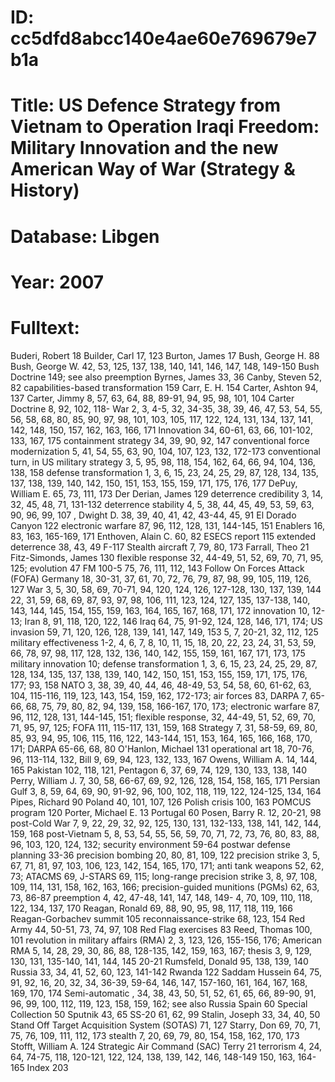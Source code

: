# ID: cc5dfd8abcc140e4ae60e769679e7b1a
# Title: US Defence Strategy from Vietnam to Operation Iraqi Freedom: Military Innovation and the new American Way of War (Strategy & History)
# Database: Libgen
# Year: 2007
# Fulltext:
Buderi, Robert 18  Builder, Carl 17, 123  Burton, James 17  Bush, George H. 88  Bush, George W. 42, 53, 125, 137, 138,  140, 141, 146, 147, 148, 149-150  Bush Doctrine 149; see also preemption Byrnes, James 33, 36 Canby, Steven 52, 82  capabilities-based transformation 159  Carr, E. H. 154  Carter, Ashton 94, 137  Carter, Jimmy 8, 57, 63, 64, 88, 89-91,  94, 95, 98, 101, 104  Carter Doctrine 8, 92, 102, 118-  War 2, 3, 4-5, 32, 34-35, 38, 39, 46,  47, 53, 54, 55, 56, 58, 68, 80, 85, 90,  97, 98, 101, 103, 105, 117, 122, 124,  131, 134, 137, 141, 142, 148, 150, 157,  162, 163, 166, 171  Innovation 34,  60-61, 63, 66, 101-102, 133, 167, 175  containment strategy 34, 39, 90, 92, 147   conventional force modernization 5, 41,  54, 55, 63, 90, 104, 107, 123, 132,  172-173  conventional turn, in US military  strategy 3, 5, 95, 98, 118, 154,  162,   64, 66, 94,  104, 136, 138, 158 defense transformation 1, 3, 6, 15, 23,  24, 25, 29, 87, 128, 134, 135, 137,  138, 139, 140, 142, 150, 151, 153,  155, 159, 171, 175, 176, 177  DePuy, William E. 65, 73, 111, 173  Der Derian, James 129 deterrence credibility 3, 14, 32, 45, 48,  71, 131-132  deterrence stability 4, 5, 38, 44, 45, 49,  53, 59, 63, 90, 96, 99, 107  , Dwight D. 38, 39, 40, 41, 42,  43-44, 45, 91  El Dorado Canyon 122  electronic warfare 87, 96, 112, 128, 131,  144-145, 151  Enablers 16, 83, 163, 165-169, 171  Enthoven, Alain C. 60, 82  ESECS report 115  extended deterrence 38, 43, 49   F-117 Stealth aircraft 7, 79, 80, 173  Farrall, Theo 21 Fitz-Simonds, James 130 flexible response 32, 44-49, 51, 52, 69,  70, 71, 95, 125; evolution 47  FM 100-5 75, 76, 111, 112, 143  Follow On Forces Attack (FOFA)   Germany 18, 30-31, 37, 61, 70, 72, 76,  79, 87, 98, 99, 105, 119, 126, 127  War 3, 5, 30, 58, 69, 70-71, 94,  120, 124, 126, 127-128, 130, 137,  139, 144  22, 31, 59, 68,  69, 87, 93, 97, 98, 106, 111, 123, 124,  127, 135, 137-138, 140, 143, 144, 145,  154, 155, 159, 163, 164, 165, 167, 168,  171, 172  innovation 10, 12-13;   Iran 8, 91, 118, 120, 122, 146  Iraq 64, 75, 91-92, 124, 128, 146, 171,  174; US invasion 59, 71, 120, 126, 128,  139, 141, 147, 149, 153  5, 7, 20-21, 32,  112, 125 military effectiveness 1-2, 4, 6, 7, 8, 10,  11, 15, 18, 20, 22, 23, 24, 31, 53, 59,  66, 78, 97, 98, 117, 128, 132, 136, 140,  142, 155, 159, 161, 167, 171, 173, 175 military innovation 10; defense transformation 1, 3, 6, 15, 23, 24, 25,  29, 87, 128, 134, 135, 137, 138, 139,  140, 142, 150, 151, 153, 155, 159, 171,  175, 176, 177;   93, 158  NATO 3, 38, 39, 40, 44, 46, 48-49, 53,  54, 58, 60, 61-62, 63, 104, 115-116,  119, 123, 143, 154, 159, 162, 172-173; air forces 83, DARPA 7, 65-66, 68,  75, 79, 80, 82, 94, 139, 158, 166-167,  170, 173; electronic warfare 87, 96,  112, 128, 131, 144-145, 151; flexible  response, 32, 44-49, 51, 52, 69, 70,  71, 95, 97, 125; FOFA 111, 115-117,  131, 159, 168  Strategy 7, 31, 58-59, 69, 80, 85,  93, 94, 95, 106, 115, 116, 122,  143-144, 151, 153, 164, 165, 166, 168,  170, 171; DARPA 65-66, 68, 80  O'Hanlon, Michael 131  operational art 18, 70-76, 96, 113-114,  132,   Bill 9, 69, 94, 123, 132, 133, 167  Owens, William A. 14, 144, 165   Pakistan 102, 118, 121,   Pentagon 6, 37, 69, 74, 129, 130, 133,  138, 140  Perry, William J. 7, 30, 58, 66-67, 69, 92,  126, 128, 154, 158, 165, 171   Persian Gulf 3, 8, 59, 64, 69, 90, 91-92,  96, 100, 102, 118, 119, 122, 124-125,  134, 164 Pipes, Richard 90  Poland 40, 101, 107, 126  Polish crisis 100, 163 POMCUS program 120 Porter, Michael E. 13 Portugal 60 Posen, Barry R. 12, 20-21, 98  post-Cold War 7, 9, 22, 29, 32, 92, 125,  130, 131, 132-133, 138, 141, 142,  144, 159, 168  post-Vietnam 5, 8, 53, 54, 55, 56, 59,  70, 71, 72, 73, 76, 80, 83, 88, 96,  103, 120, 124, 132; security environment 59-64 postwar defense planning 33-36 precision bombing 20, 80, 81, 109, 122  precision strike 3, 5, 67, 71, 81, 97, 103,  106, 123, 142, 154, 165, 170, 171;  anti tank weapons 52, 62, 73; ATACMS 69, J-STARS 69, 115; long-range precision strike 3, 8, 97,  108, 109, 114, 131, 158, 162, 163,  166; precision-guided munitions (PGMs) 62, 63, 73, 86-87  preemption 4, 42, 47-48, 141, 147, 148,  149-  4, 70, 109, 110, 118,  122, 134, 137, 170  Reagan, Ronald 69, 88, 90, 95, 98, 117,  118, 119, 166 Reagan-Gorbachev summit 105 reconnaissance-strike 68, 123, 154  Red Army 44, 50-51, 73, 74, 97, 108  Red Flag exercises 83 Reed, Thomas 100, 101 revolution in military affairs (RMA) 2, 3,  123, 126, 155-156, 176; American  RMA 5, 14, 28, 29, 30, 86, 88,  128-135, 142, 159, 163, 167;  thesis 3, 9, 129, 130, 131, 135-140,  141, 144, 145  20-21  Rumsfeld, Donald 95, 138, 139, 140  Russia 33, 34, 41, 52, 60, 123, 141-142  Rwanda 122   Saddam Hussein 64, 75, 91, 92,   16, 20, 32, 34,  36-39, 59-64, 146, 147, 157-160,  161, 164, 167, 168, 169, 170, 174  Semi-automatic   , 34, 38, 43, 50,  51, 52, 61, 65, 66, 89-90, 91, 96, 99,  100, 112, 119, 123, 158, 159, 162; see also Russia Spain 60 Special Collection 50 Sputnik 43, 65  SS-20 61, 62, 99  Stalin, Joseph 33, 34, 40, 50  Stand Off Target Acquisition System (SOTAS) 71, 127 Starry, Don 69, 70, 71, 75, 76, 109, 111,  112, 173  stealth 7, 20, 69, 79, 80, 154, 158, 162,  170, 173  Stofft, William A. 124  Strategic Air Command (SAC)   Terry 21  terrorism 4, 24, 64, 74-75, 118, 120-121,  122, 124, 138, 139, 142, 146, 148-149  150, 163, 164-165   Index 203